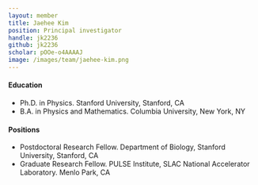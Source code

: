 ```yaml
---
layout: member
title: Jaehee Kim
position: Principal investigator
handle: jk2236
github: jk2236
scholar: pOOe-o4AAAAJ
image: /images/team/jaehee-kim.png
---
```




#### Education
* Ph.D. in Physics. Stanford University, Stanford, CA
* B.A. in Physics and Mathematics. Columbia University, New York, NY

#### Positions 
* Postdoctoral Research Fellow. Department of Biology, Stanford University, Stanford, CA
* Graduate Research Fellow. PULSE Institute, SLAC National Accelerator Laboratory. Menlo Park, CA 
